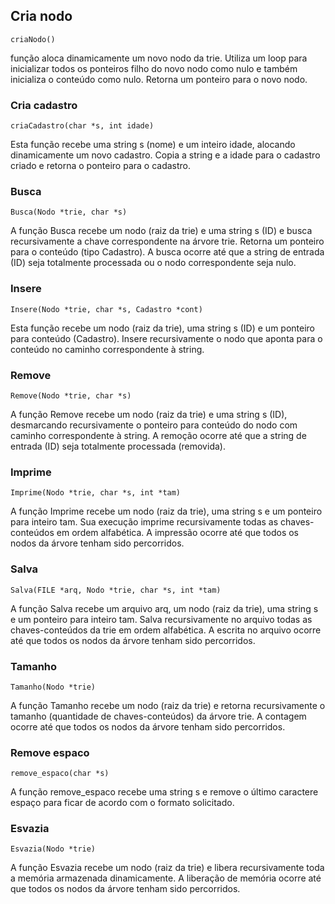 ## Cria nodo

    criaNodo()

função aloca dinamicamente um novo nodo da trie. Utiliza um loop para inicializar todos os ponteiros filho do novo nodo como nulo e também inicializa o conteúdo como nulo. Retorna um ponteiro para o novo nodo.

### Cria cadastro

    criaCadastro(char *s, int idade)

Esta função recebe uma string s (nome) e um inteiro idade, alocando dinamicamente um novo cadastro. Copia a string e a idade para o cadastro criado e retorna o ponteiro para o cadastro.

### Busca

    Busca(Nodo *trie, char *s)

A função Busca recebe um nodo (raiz da trie) e uma string s (ID) e busca recursivamente a chave correspondente na árvore trie. Retorna um ponteiro para o conteúdo (tipo Cadastro). A busca ocorre até que a string de entrada (ID) seja totalmente processada ou o nodo correspondente seja nulo.

### Insere

    Insere(Nodo *trie, char *s, Cadastro *cont)

Esta função recebe um nodo (raiz da trie), uma string s (ID) e um ponteiro para conteúdo (Cadastro). Insere recursivamente o nodo que aponta para o conteúdo no caminho correspondente à string.

### Remove

    Remove(Nodo *trie, char *s)

A função Remove recebe um nodo (raiz da trie) e uma string s (ID), desmarcando recursivamente o ponteiro para conteúdo do nodo com caminho correspondente à string. A remoção ocorre até que a string de entrada (ID) seja totalmente processada (removida).

### Imprime

    Imprime(Nodo *trie, char *s, int *tam)

A função Imprime recebe um nodo (raiz da trie), uma string s e um ponteiro para inteiro tam. Sua execução imprime recursivamente todas as chaves-conteúdos em ordem alfabética. A impressão ocorre até que todos os nodos da árvore tenham sido percorridos.

### Salva

    Salva(FILE *arq, Nodo *trie, char *s, int *tam)

A função Salva recebe um arquivo arq, um nodo (raiz da trie), uma string s e um ponteiro para inteiro tam. Salva recursivamente no arquivo todas as chaves-conteúdos da trie em ordem alfabética. A escrita no arquivo ocorre até que todos os nodos da árvore tenham sido percorridos.

### Tamanho

    Tamanho(Nodo *trie)

A função Tamanho recebe um nodo (raiz da trie) e retorna recursivamente o tamanho (quantidade de chaves-conteúdos) da árvore trie. A contagem ocorre até que todos os nodos da árvore tenham sido percorridos.

### Remove espaco

    remove_espaco(char *s)

A função remove_espaco recebe uma string s e remove o último caractere espaço para ficar de acordo com o formato solicitado.

### Esvazia

    Esvazia(Nodo *trie)

A função Esvazia recebe um nodo (raiz da trie) e libera recursivamente toda a memória armazenada dinamicamente. A liberação de memória ocorre até que todos os nodos da árvore tenham sido percorridos.